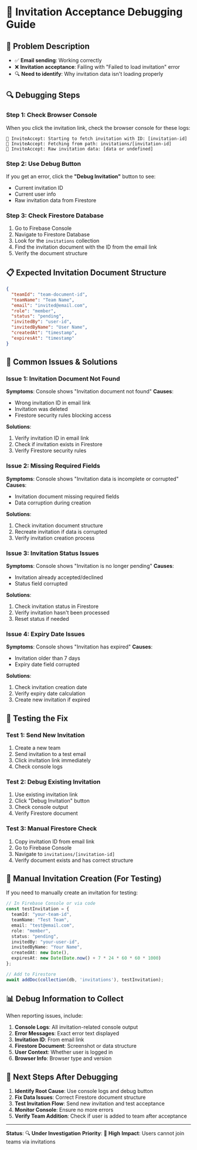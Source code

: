 # 🐛 Invitation Acceptance Debugging Guide

## 🚨 **Problem Description**
- ✅ **Email sending**: Working correctly
- ❌ **Invitation acceptance**: Failing with "Failed to load invitation" error
- 🔍 **Need to identify**: Why invitation data isn't loading properly

## 🔍 **Debugging Steps**

### **Step 1: Check Browser Console**
When you click the invitation link, check the browser console for these logs:

```
📧 InviteAccept: Starting to fetch invitation with ID: [invitation-id]
📧 InviteAccept: Fetching from path: invitations/[invitation-id]
📧 InviteAccept: Raw invitation data: [data or undefined]
```

### **Step 2: Use Debug Button**
If you get an error, click the **"Debug Invitation"** button to see:
- Current invitation ID
- Current user info
- Raw invitation data from Firestore

### **Step 3: Check Firestore Database**
1. Go to Firebase Console
2. Navigate to Firestore Database
3. Look for the `invitations` collection
4. Find the invitation document with the ID from the email link
5. Verify the document structure

## 📋 **Expected Invitation Document Structure**

```json
{
  "teamId": "team-document-id",
  "teamName": "Team Name",
  "email": "invited@email.com",
  "role": "member",
  "status": "pending",
  "invitedBy": "user-id",
  "invitedByName": "User Name",
  "createdAt": "timestamp",
  "expiresAt": "timestamp"
}
```

## 🚨 **Common Issues & Solutions**

### **Issue 1: Invitation Document Not Found**
**Symptoms**: Console shows "Invitation document not found"
**Causes**:
- Wrong invitation ID in email link
- Invitation was deleted
- Firestore security rules blocking access

**Solutions**:
1. Verify invitation ID in email link
2. Check if invitation exists in Firestore
3. Verify Firestore security rules

### **Issue 2: Missing Required Fields**
**Symptoms**: Console shows "Invitation data is incomplete or corrupted"
**Causes**:
- Invitation document missing required fields
- Data corruption during creation

**Solutions**:
1. Check invitation document structure
2. Recreate invitation if data is corrupted
3. Verify invitation creation process

### **Issue 3: Invitation Status Issues**
**Symptoms**: Console shows "Invitation is no longer pending"
**Causes**:
- Invitation already accepted/declined
- Status field corrupted

**Solutions**:
1. Check invitation status in Firestore
2. Verify invitation hasn't been processed
3. Reset status if needed

### **Issue 4: Expiry Date Issues**
**Symptoms**: Console shows "Invitation has expired"
**Causes**:
- Invitation older than 7 days
- Expiry date field corrupted

**Solutions**:
1. Check invitation creation date
2. Verify expiry date calculation
3. Create new invitation if expired

## 🧪 **Testing the Fix**

### **Test 1: Send New Invitation**
1. Create a new team
2. Send invitation to a test email
3. Click invitation link immediately
4. Check console logs

### **Test 2: Debug Existing Invitation**
1. Use existing invitation link
2. Click "Debug Invitation" button
3. Check console output
4. Verify Firestore document

### **Test 3: Manual Firestore Check**
1. Copy invitation ID from email link
2. Go to Firebase Console
3. Navigate to `invitations/[invitation-id]`
4. Verify document exists and has correct structure

## 🔧 **Manual Invitation Creation (For Testing)**

If you need to manually create an invitation for testing:

```typescript
// In Firebase Console or via code
const testInvitation = {
  teamId: "your-team-id",
  teamName: "Test Team",
  email: "test@email.com",
  role: "member",
  status: "pending",
  invitedBy: "your-user-id",
  invitedByName: "Your Name",
  createdAt: new Date(),
  expiresAt: new Date(Date.now() + 7 * 24 * 60 * 60 * 1000)
};

// Add to Firestore
await addDoc(collection(db, 'invitations'), testInvitation);
```

## 📊 **Debug Information to Collect**

When reporting issues, include:

1. **Console Logs**: All invitation-related console output
2. **Error Messages**: Exact error text displayed
3. **Invitation ID**: From email link
4. **Firestore Document**: Screenshot or data structure
5. **User Context**: Whether user is logged in
6. **Browser Info**: Browser type and version

## 🚀 **Next Steps After Debugging**

1. **Identify Root Cause**: Use console logs and debug button
2. **Fix Data Issues**: Correct Firestore document structure
3. **Test Invitation Flow**: Send new invitation and test acceptance
4. **Monitor Console**: Ensure no more errors
5. **Verify Team Addition**: Check if user is added to team after acceptance

---

**Status**: 🔍 **Under Investigation**
**Priority**: 🔴 **High**
**Impact**: Users cannot join teams via invitations















